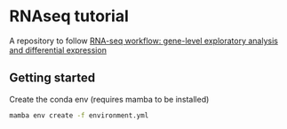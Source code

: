 # RNAseq tutorial

A repository to follow [RNA-seq workflow: gene-level exploratory analysis and differential expression](http://master.bioconductor.org/packages/release/workflows/vignettes/rnaseqGene/inst/doc/rnaseqGene.html)

## Getting started

Create the conda env (requires mamba to be installed)

```bash
mamba env create -f environment.yml
```
